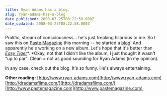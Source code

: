 ```yaml
---
title: Ryan Adams has a blog.
slug: ryan-adams-has-a-blog
date_published: 2008-03-25T08:22:58.000Z
date_updated: 2008-03-25T08:22:58.000Z
---
```


Prolific, stream of consciousness... he's just freaking hilarious to me. So I saw this on [Paste Magazine](http://www.pastemagazine.com) this morning -- he started a [blog](http://dradamsfilms.com/)! And apparently he's working on a new album. Let's hope that it's better than [*Easy Tiger*](http://www.amazon.com/Easy-Tiger-Ryan-Adams/dp/B000P29B1W/ref=pd_bbs_sr_1?ie=UTF8&amp;s=music&amp;qid=1206454629&amp;sr=8-1)*. *Okay, not that I didn't like the album, I just thought it wasn't "up to par". Clean = not as good sounding for Ryan Adams (in my opinion).

In any case, check out the blog. It's so funny. He's always entertaining.

**Other reading:**
[http://www.ryan-adams.com](http://www.ryan-adams.com)
[http://dradamsfilms.com/](http://dradamsfilms.com/)
[http://www.pastemagazine.com](http://www.pastemagazine.com)
